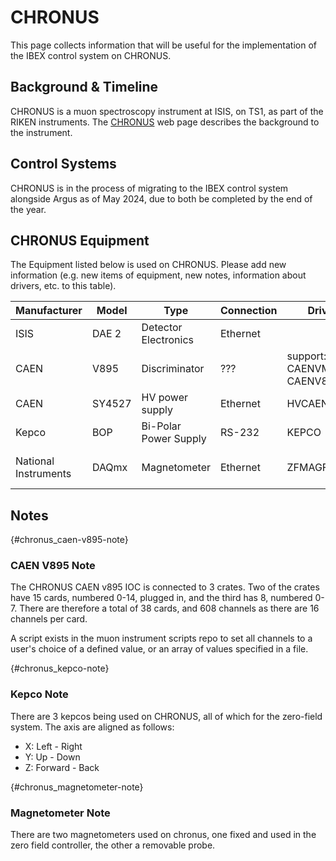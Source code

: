 # CHRONUS

This page collects information that will be useful for the implementation of the IBEX control system on CHRONUS.

## Background & Timeline

CHRONUS is a muon spectroscopy instrument at ISIS, on TS1, as part of the RIKEN instruments. The [CHRONUS](https://www.isis.stfc.ac.uk/Pages/CHRONUS.aspx) web page describes the background to the instrument.

## Control Systems

CHRONUS is in the process of migrating to the IBEX control system alongside Argus as of May 2024, due to both be completed by the end of the year.

## CHRONUS Equipment

The Equipment listed below is used on CHRONUS. Please add new information (e.g. new items of equipment, new notes, information about drivers, etc. to this table).

Manufacturer | Model | Type | Connection | Driver | Notes
------------ | ------------ | ------------ | ------------ | ------------ | ------------------------------------------
ISIS | DAE 2 | Detector Electronics | Ethernet | | |
CAEN | V895 | Discriminator | ??? | support: CAENVME ioc: CAENV895| [See CAEN note](#chronus_caen-v895-note)|
CAEN | SY4527 | HV power supply | Ethernet | HVCAENx527 | |
Kepco | BOP | Bi-Polar Power Supply | RS-232 | KEPCO | [See Kepco note](#chronus_kepco-note)|
National Instruments | DAQmx | Magnetometer | Ethernet | ZFMAGFLD_01 | [See magnetometer note](#chronus_magnetometer-note)

## Notes

{#chronus_caen-v895-note}
### CAEN V895 Note

The CHRONUS CAEN v895 IOC is connected to 3 crates. Two of the crates have 15 cards, numbered 0-14, plugged in, and the third has 8, numbered 0-7. There are therefore a total of 38 cards, and 608 channels as there are 16 channels per card.

A script exists in the muon instrument scripts repo to set all channels to a user's choice of a defined value, or an array of values specified in a file. 

{#chronus_kepco-note}
### Kepco Note

There are 3 kepcos being used on CHRONUS, all of which for the zero-field system. The axis are aligned as follows:
 - X: Left - Right
 - Y: Up - Down
 - Z: Forward - Back

{#chronus_magnetometer-note}
### Magnetometer Note

There are two magnetometers used on chronus, one fixed and used in the zero field controller, the other a removable probe.